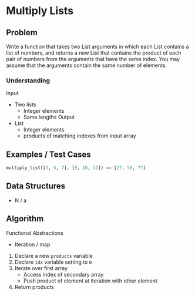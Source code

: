 # Multiply Lists

## Problem

Write a function that takes two List arguments in which each List contains a list of numbers, and returns a new List that contains the product of each pair of numbers from the arguments that have the same index. You may assume that the arguments contain the same number of elements.

### Understanding

Input
- Two lists
	- Integer elements
	- Same lengths
Output
- List
	- Integer elements
	- products of matching indexes from input array

## Examples / Test Cases

```python
multiply_list([3, 5, 7], [9, 10, 11]) == [27, 50, 77]
```

## Data Structures

- N / a

## Algorithm
Functional Abstractions
- Iteration / map

1. Declare a new `products` variable
2. Declare `idx` variable setting to `0`
3. Iterate over first array
	- Access index of secondary array
	- Push product of element at iteration with other element
4. Return products
